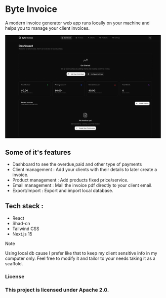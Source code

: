 # Byte Invoice

A modern invoice generator web app runs locally on your machine and helps you to manage your client invoices.

![Image](/art/image1.png)

## Some of it's features
 * Dashboard to see the overdue,paid and other type of payments
 * Client management : Add your clients with their details to later create a invoice.
 * Product management : Add products fixed price/service.
 * Email management : Mail the invoice pdf directly to your client email.
 * Export/Import : Export and import local database.

## Tech stack : 
 * React
 * Shad-cn
 * Tailwind CSS
 * Next.js 15

> [!NOTE]
> Using local db cause I prefer like that to keep my client sensitive info in my computer only. Feel free to modify it and tailor to your needs taking it as a scaffold.

### License
### This project is licensed under Apache 2.0.
